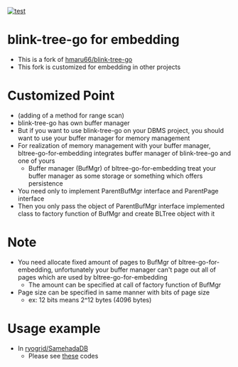 [![test](https://github.com/ryogrid/bltree-go-for-embedding/actions/workflows/ci.yaml/badge.svg?event=push)](https://github.com/ryogrid/bltree-go-for-embedding/actions/workflows/ci.yaml)

# blink-tree-go for embedding
- This is a fork of [hmaru66/blink-tree-go](https://github.com/hmarui66/blink-tree-go)
- This fork is customized for embedding in other projects

# Customized Point
- (adding of a method for range scan)
- blink-tree-go has own buffer manager
- But if you want to use blink-tree-go on your DBMS project, you should want to use your buffer manager for memory management
- For realization of memory management with your buffer manager, bltree-go-for-embedding integrates buffer manager of blink-tree-go and one of yours
  - Buffer manager (BufMgr) of bltree-go-for-embedding treat your buffer manager as some storage or something which offers persistence
- You need only to implement ParentBufMgr interface and ParentPage interface
- Then you only pass the object of ParentBufMgr interface implemented class to factory function of BufMgr and create BLTree object with it

# Note
- You need allocate fixed amount of pages to BufMgr of bltree-go-for-embedding, unfortunately your buffer manager can't page out all of pages which are used by bltree-go-for-embedding
  - The amount can be specified at call of factory function of BufMgr
- Page size can be specified in same manner with bits of page size
  - ex: 12 bits means 2^12 bytes (4096 bytes) 

# Usage example
- In [ryogrid/SamehadaDB](https://github.com/ryogrid/SamehadaDB)
  - Please see [these](https://github.com/ryogrid/SamehadaDB/tree/master/lib/container/btree) codes
